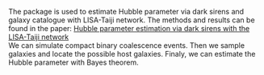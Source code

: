 The package is used to estimate Hubble parameter via dark sirens and galaxy catalogue with LISA-Taiji network. 
The methods and results can be found in the paper: [Hubble parameter estimation via dark sirens with the LISA-Taiji network](https://arxiv.org/abs/2010.14732)   
We can simulate  compact binary coalescence events. Then we sample galaxies and locate
the possible host galaxies. Finaly, we can estimate the Hubble parameter with Bayes theorem.

